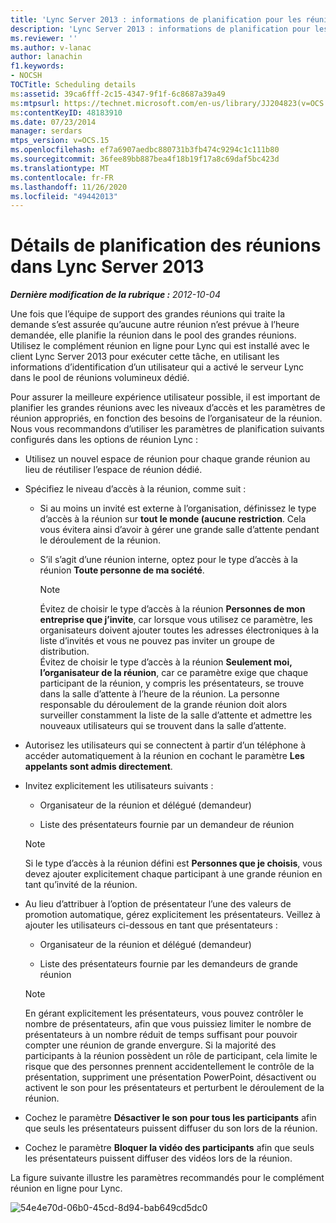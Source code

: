```yaml
---
title: 'Lync Server 2013 : informations de planification pour les réunions'
description: 'Lync Server 2013 : informations de planification pour les réunions.'
ms.reviewer: ''
ms.author: v-lanac
author: lanachin
f1.keywords:
- NOCSH
TOCTitle: Scheduling details
ms:assetid: 39ca6fff-2c15-4347-9f1f-6c8687a39a49
ms:mtpsurl: https://technet.microsoft.com/en-us/library/JJ204823(v=OCS.15)
ms:contentKeyID: 48183910
ms.date: 07/23/2014
manager: serdars
mtps_version: v=OCS.15
ms.openlocfilehash: ef7a6907aedbc880731b3fb474c9294c1c111b80
ms.sourcegitcommit: 36fee89bb887bea4f18b19f17a8c69daf5bc423d
ms.translationtype: MT
ms.contentlocale: fr-FR
ms.lasthandoff: 11/26/2020
ms.locfileid: "49442013"
---
```

# <a name="scheduling-details-for-meetings-in-lync-server-2013"></a>Détails de planification des réunions dans Lync Server 2013

<div data-xmlns="http://www.w3.org/1999/xhtml">

<div class="topic" data-xmlns="http://www.w3.org/1999/xhtml" data-msxsl="urn:schemas-microsoft-com:xslt" data-cs="https://msdn.microsoft.com/">

<div data-asp="https://msdn2.microsoft.com/asp">



</div>

<div id="mainSection">

<div id="mainBody">

<span> </span>

_**Dernière modification de la rubrique :** 2012-10-04_

Une fois que l’équipe de support des grandes réunions qui traite la demande s’est assurée qu’aucune autre réunion n’est prévue à l’heure demandée, elle planifie la réunion dans le pool des grandes réunions. Utilisez le complément réunion en ligne pour Lync qui est installé avec le client Lync Server 2013 pour exécuter cette tâche, en utilisant les informations d’identification d’un utilisateur qui a activé le serveur Lync dans le pool de réunions volumineux dédié.

Pour assurer la meilleure expérience utilisateur possible, il est important de planifier les grandes réunions avec les niveaux d’accès et les paramètres de réunion appropriés, en fonction des besoins de l’organisateur de la réunion. Nous vous recommandons d’utiliser les paramètres de planification suivants configurés dans les options de réunion Lync :

  - Utilisez un nouvel espace de réunion pour chaque grande réunion au lieu de réutiliser l’espace de réunion dédié.

  - Spécifiez le niveau d’accès à la réunion, comme suit :
    
      - Si au moins un invité est externe à l’organisation, définissez le type d’accès à la réunion sur **tout le monde (aucune restriction**. Cela vous évitera ainsi d’avoir à gérer une grande salle d’attente pendant le déroulement de la réunion.
    
      - S’il s’agit d’une réunion interne, optez pour le type d’accès à la réunion **Toute personne de ma société**.
        
        <div>
        

        > [!NOTE]  
        > Évitez de choisir le type d’accès à la réunion <STRONG>Personnes de mon entreprise que j’invite</STRONG>, car lorsque vous utilisez ce paramètre, les organisateurs doivent ajouter toutes les adresses électroniques à la liste d’invités et vous ne pouvez pas inviter un groupe de distribution.<BR>Évitez de choisir le type d’accès à la réunion <STRONG>Seulement moi, l’organisateur de la réunion</STRONG>, car ce paramètre exige que chaque participant de la réunion, y compris les présentateurs, se trouve dans la salle d’attente à l’heure de la réunion. La personne responsable du déroulement de la grande réunion doit alors surveiller constamment la liste de la salle d’attente et admettre les nouveaux utilisateurs qui se trouvent dans la salle d’attente.

        
        </div>

  - Autorisez les utilisateurs qui se connectent à partir d’un téléphone à accéder automatiquement à la réunion en cochant le paramètre **Les appelants sont admis directement**.

  - Invitez explicitement les utilisateurs suivants :
    
      - Organisateur de la réunion et délégué (demandeur)
    
      - Liste des présentateurs fournie par un demandeur de réunion
    
    <div>
    

    > [!NOTE]  
    > Si le type d’accès à la réunion défini est <STRONG>Personnes que je choisis</STRONG>, vous devez ajouter explicitement chaque participant à une grande réunion en tant qu’invité de la réunion.

    
    </div>

  - Au lieu d’attribuer à l’option de présentateur l’une des valeurs de promotion automatique, gérez explicitement les présentateurs. Veillez à ajouter les utilisateurs ci-dessous en tant que présentateurs :
    
      - Organisateur de la réunion et délégué (demandeur)
    
      - Liste des présentateurs fournie par les demandeurs de grande réunion
    
    <div>
    

    > [!NOTE]  
    > En gérant explicitement les présentateurs, vous pouvez contrôler le nombre de présentateurs, afin que vous puissiez limiter le nombre de présentateurs à un nombre réduit de temps suffisant pour pouvoir compter une réunion de grande envergure. Si la majorité des participants à la réunion possèdent un rôle de participant, cela limite le risque que des personnes prennent accidentellement le contrôle de la présentation, suppriment une présentation PowerPoint, désactivent ou activent le son pour les présentateurs et perturbent le déroulement de la réunion.

    
    </div>

  - Cochez le paramètre **Désactiver le son pour tous les participants** afin que seuls les présentateurs puissent diffuser du son lors de la réunion.

  - Cochez le paramètre **Bloquer la vidéo des participants** afin que seuls les présentateurs puissent diffuser des vidéos lors de la réunion.

La figure suivante illustre les paramètres recommandés pour le complément réunion en ligne pour Lync.

![54e4e70d-06b0-45cd-8d94-bab649cd5dc0](images/JJ204823.54e4e70d-06b0-45cd-8d94-bab649cd5dc0(OCS.15).jpg "54e4e70d-06b0-45cd-8d94-bab649cd5dc0")

</div>

<span> </span>

</div>

</div>

</div>

